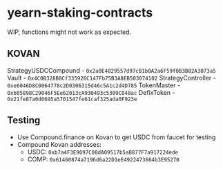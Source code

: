 # yearn-staking-contracts

WIP, functions might not work as expected.

## KOVAN
StrategyUSDCCompound - `0x2a0E4029557d97cB1b0A2a6F59f0B3B82A3073a5`
Vault - `0x4C0B328B8Cf335926C147Fb75B3A8EB503074102`
StrategyController - `0xe6046D8C0064778c2D0306315d46c5A1c2d4D785`
TokenMaster - `0xb05898C29046F5Ee62013cA930493c5309C048ac`
DefixToken - `0x21fe87a0d0695a5701547fe61caf325ada0F923e`

## Testing
- Use Compound.finance on Kovan to get USDC from faucet for testing
- Compound Kovan addresses:
  - USDC: `0xb7a4F3E9097C08dA09517b5aB877F7a917224ede`
  - COMP: `0x61460874a7196d6a22D1eE4922473664b3E95270`

